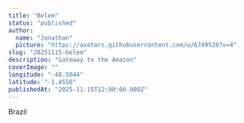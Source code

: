 ```yaml
---
title: "Belem"
status: "published"
author:
  name: "Jonathan"
  picture: "https://avatars.githubusercontent.com/u/6749520?v=4"
slug: "20251115-belem"
description: "Gateway to the Amazon"
coverImage: ""
longitude: "-48.5044"
latitude: "-1.4558"
publishedAt: "2025-11-15T12:00:00.000Z"
---
```


Brazil
